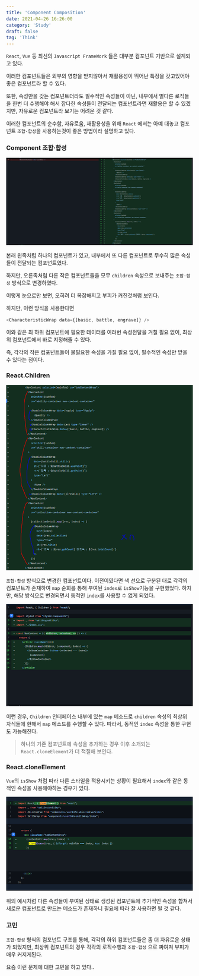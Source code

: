 ```yaml
---
title: 'Component Composition'
date: 2021-04-26 16:26:00
category: 'Study'
draft: false
tag: 'Think'
---
```


`React`, `Vue` 등 최신의 `Javascript FrameWork` 들은 대부분 컴포넌트 기반으로 설계되고 있다.

이러한 컴포넌트들은 외부의 영향을 받지않아서 재활용성이 뛰어난 특징을 갖고있어야 좋은 컴포넌트라 할 수 있다.

또한, 속성만을 갖는 컴포넌트더라도 필수적인 속성들이 아닌, 내부에서 별다른 로직들을 한번 더 수행해야 해서 잡다한 속성들이 전달되는 컴포넌트라면 재활용은 할 수 있겠지만, 자유로운 컴포넌트라 보기는 어려운 것 같다.

이러한 컴포넌트의 순수함, 자유로움, 재활용성을 위해 `React` 에서는 아예 대놓고 컴포넌트 `조합·합성`을 사용하는것이 좋은 방법이라 설명하고 있다.

### Component 조합·합성

<div style="margin : 0 auto; text-align : center">
  <img src="/img/2021/04/26/1.PNG?raw=true" alt="git1">
</div>

본래 왼족처럼 하나의 컴포넌트가 있고, 내부에서 또 다른 컴포넌트로 무수히 많은 속성들이 전달되는 컴포넌트였다.

하지만, 오른족처럼 다른 작은 컴포넌트들을 모무 `children` 속성으로 보내주는 `조합·합성` 방식으로 변경하였다.

이렇게 눈으로만 보면, 오히려 더 복잡해지고 부피가 커진것처럼 보인다.

하지만, 이런 방식을 사용한다면

```javascript
<CharacteristicWrap data={[basic, battle, engrave]} />
```

이와 같은 최 하위 컴포넌트에 필요한 데이터를 여러번 속성전달을 거칠 필요 없이, 최상위 컴포넌트에서 바로 지정해줄 수 있다.

즉, 각각의 작은 컴포넌트들이 불필요한 속성을 가질 필요 없이, 필수적인 속성만 받을 수 있다는 점이다.

### React.Children

<div style="margin : 0 auto; text-align : center">
  <img src="/img/2021/04/26/4.PNG?raw=true" alt="git4">
</div>

`조합·합성` 방식으로 변경한 컴포넌트이다. 이전이였다면 색 선으로 구분된 대로 각각의 컴포넌트가 존재하여 `map` 순회를 통해 부여된 `index`로 `isShow`기능을 구현했었다. 하지만, 해당 방식으로 변경되면서 동적인 `index`를 사용할 수 없게 되었다.

<div style="margin : 0 auto; text-align : center">
  <img src="/img/2021/04/26/2.PNG?raw=true" alt="git2">
</div>

이런 경우, `Children` 인터페이스 내부에 있는 `map` 메소드로 `children` 속성의 최상위 자식들에 한해서 `map` 메소드를 수행할 수 있다. 따라서, 동적인 `index` 속성을 통한 구현도 가능해진다.

> 하나의 기존 컴포넌트에 속성을 추가하는 경우 이후 소개되는 `React.cloneElement`가 더 적절해 보인다.

### React.cloneElement

`Vue`의 `isShow` 처럼 따라 다른 스타일을 적용시키는 상황이 필요해서 `index`와 같은 동적인 속성을 사용해야하는 경우가 있다.

<div style="margin : 0 auto; text-align : center">
  <img src="/img/2021/04/26/3.PNG?raw=true" alt="git3">
</div>

위의 예시처럼 다른 속성들이 부여된 상태로 생성된 컴포넌트에 추가적인 속성을 합쳐서 새로운 컴포넌트로 만드는 메소드가 존재하니 필요에 따라 잘 사용하면 될 것 같다.

### 고민

`조합·합성` 형식의 컴포넌트 구조를 통해, 각각의 하위 컴포넌트들은 좀 더 자유로운 상태가 되었지만, 최상위 컴포넌트의 경우 각각의 로직수행과 `조합·합성` 으로 짜여져 부피가 매우 커지게된다.

요즘 이런 문제에 대한 고민을 하고 있다..

